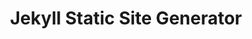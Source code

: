 ---
layout: post
title: Jekyll Static Site Generator
description: Tutorial on Jekyll for making static sites
imageurl: /assets/jekyll.png
---